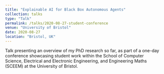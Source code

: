 ```yaml
---
title: "Explainable AI for Black Box Autonomous Agents"
collection: talks
type: "Talk"
permalink: /talks/2020-08-27-student-conference
venue: "University of Bristol"
date: 2020-08-27
location: "Bristol, UK"
---
```


Talk presenting an overview of my PhD research so far, as part of a one-day conference showcasing student work within the School of Computer Science, Electrical and Electronic Engineering, and Engineering Maths (SCEEM) at the University of Bristol.
